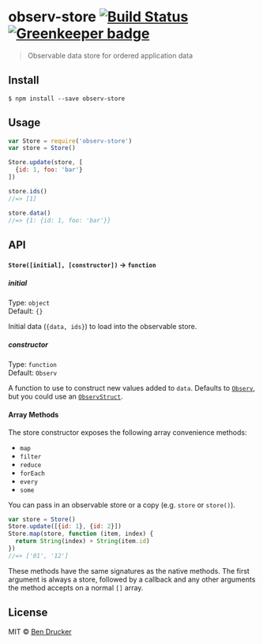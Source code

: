 # observ-store [![Build Status](https://travis-ci.org/bendrucker/observ-store.svg?branch=master)](https://travis-ci.org/bendrucker/observ-store) [![Greenkeeper badge](https://badges.greenkeeper.io/bendrucker/observ-store.svg)](https://greenkeeper.io/)

> Observable data store for ordered application data


## Install

```
$ npm install --save observ-store
```


## Usage

```js
var Store = require('observ-store')
var store = Store()

Store.update(store, [
  {id: 1, foo: 'bar'}
])

store.ids()
//=> [1]

store.data()
//=> {1: {id: 1, foo: 'bar'}}
```

## API

#### `Store([initial], [constructor])` -> `function`

##### initial

Type: `object`  
Default: `{}`

Initial data (`{data, ids}`) to load into the observable store.

##### constructor

Type: `function`  
Default: `Observ`

A function to use to construct new values added to `data`. Defaults to [`Observ`](https://github.com/raynos/observ), but you could use an [`ObservStruct`](https://github.com/raynos/observ-struct).

#### Array Methods

The store constructor exposes the following array convenience methods:

* `map`
* `filter`
* `reduce`
* `forEach`
* `every`
* `some`

You can pass in an observable store or a copy (e.g. `store` or `store()`).

```js
var store = Store()
Store.update([{id: 1}, {id: 2}])
Store.map(store, function (item, index) {
  return String(index) + String(item.id)
})
//=> ['01', '12']
```

These methods have the same signatures as the native methods. The first argument is always a store, followed by a callback and any other arguments the method accepts on a normal `[]` array.

## License

MIT © [Ben Drucker](http://bendrucker.me)
